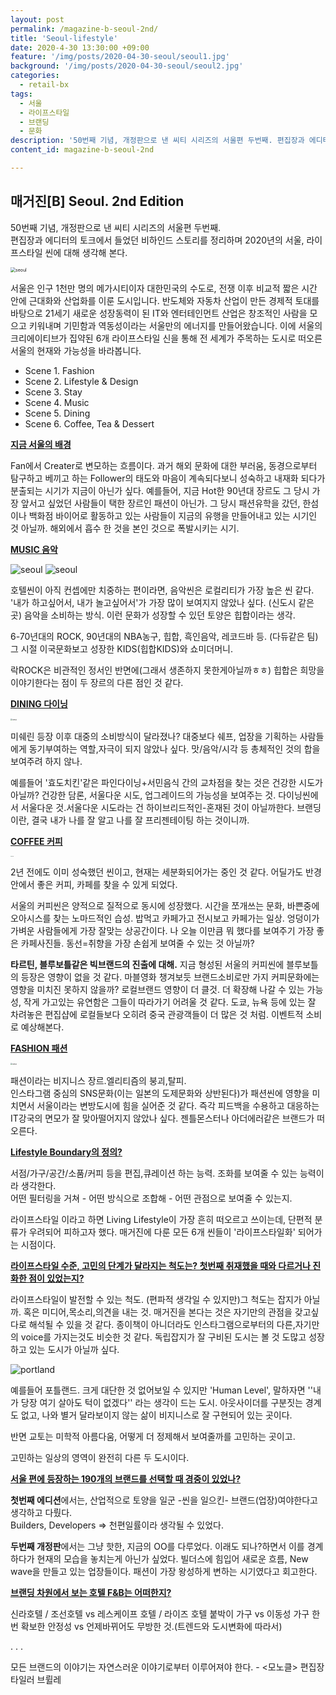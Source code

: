 ```yaml
---
layout: post
permalink: /magazine-b-seoul-2nd/
title: 'Seoul-lifestyle'
date: 2020-4-30 13:30:00 +09:00
feature: '/img/posts/2020-04-30-seoul/seoul1.jpg'
background: '/img/posts/2020-04-30-seoul/seoul2.jpg'
categories:
  - retail-bx
tags:
  - 서울
  - 라이프스타일
  - 브랜딩
  - 문화
description: '50번째 기념, 개정판으로 낸 씨티 시리즈의 서울편 두번째. 편집장과 에디터의 토크에서 들었던 비하인드 스토리를 정리하며 2020년의 서울, 라이프스타일 씬에 대해 생각해 본다.'
content_id: magazine-b-seoul-2nd

---
```


## 매거진[B] Seoul. 2nd Edition

50번째 기념, 개정판으로 낸 씨티 시리즈의 서울편 두번째. <br>편집장과 에디터의 토크에서 들었던 비하인드 스토리를 정리하며 2020년의 서울, 라이프스타일 씬에 대해 생각해 본다.



<img src="../img/posts/2020-04-30-seoul/cover-b.jpg" alt="seoul" style="zoom:50%;" />

서울은 인구 1천만 명의 메가시티이자 대한민국의 수도로, 전쟁 이후 비교적 짧은 시간 안에 근대화와 산업화를 이룬 도시입니다. 반도체와 자동차 산업이 만든 경제적 토대를 바탕으로 21세기 새로운 성장동력이 된 IT와 엔터테인먼트 산업은 창조적인 사람을 모으고 키워내며 기민함과 역동성이라는 서울만의 에너지를 만들어왔습니다. 이에 서울의 크리에이티브가 집약된 6개 라이프스타일 신을 통해 전 세계가 주목하는 도시로 떠오른 서울의 현재와 가능성을 바라봅니다.

- Scene 1. Fashion
- Scene 2. Lifestyle & Design
- Scene 3. Stay
- Scene 4. Music
- Scene 5. Dining
- Scene 6. Coffee, Tea & Dessert



**<u>지금 서울의 배경</u>**

Fan에서 Creater로 변모하는 흐름이다.
과거 해외 문화에 대한 부러움, 동경으로부터 탐구하고 베끼고 하는 Follower의 태도와 마음이 계속되다보니 성숙하고 내재화 되다가 분출되는 시기가 지금이 아닌가 싶다. 예를들어, 지금 Hot한 90년대 장르도 그 당시 가장 앞서고 싶었던 사람들이 택한 장르인 패션이 아닌가. 그 당시 패션유학을 갔던, 한섬이나 백화점 바이어로 활동하고 있는 사람들이 지금의 유행을 만들어내고 있는 시기인 것 아닐까. 해외에서 흡수 한 것을 본인 것으로 폭발시키는 시기.



**<u>MUSIC 음악</u>**

<img src="../img/posts/2020-04-30-seoul/seoul6.png" alt="seoul "/>

<img src="../img/posts/2020-04-30-seoul/seoul6-1.jpg" alt="seoul" />

호텔씬이 아직 컨셉에만 치중하는 편이라면, 음악씬은 로컬리티가 가장 높은 씬 같다.
'내가 하고싶어서, 내가 놀고싶어서'가 가장 많이 보여지지 않았나 싶다. (신도시 같은 곳)
음악을 소비하는 방식. 이런 문화가 성장할 수 있던 토양은 힙합이라는 생각.

6-70년대의 ROCK, 90년대의 NBA농구, 힙합, 흑인음악, 레코드바 등.  (다듀같은 팀)
그 시절 이국문화보고 성장한 KIDS(힙합KIDS)와 쇼미더머니.

락ROCK은 비관적인 정서인 반면에(그래서 생존하지 못한게아닐까ㅎㅎ)
힙합은 희망을 이야기한다는 점이 두 장르의 다른 점인 것 같다.



**<u>DINING 다이닝</u>**

<img src="../img/posts/2020-04-30-seoul/seoul5.jpg" alt="seoul" style="zoom:20%;" />

미쉐린 등장 이후 대중의 소비방식이 달라졌나? 대중보다 쉐프, 업장을 기획하는 사람들에게 동기부여하는 역할,자극이 되지 않았나 싶다. 맛/음악/시각 등 총체적인 것의 합을 보여주려 하지 않나.

예를들어 '효도치킨'같은 파인다이닝+서민음식 간의 교차점을 찾는 것은 건강한 시도가 아닐까?
건강한 담론, 서울다운 시도, 업그레이드의 가능성을 보여주는 것. 다이닝씬에서 서울다운 것.서울다운 시도라는 건 하이브리드적인-혼재된 것이 아닐까한다. 브랜딩이란, 결국 내가 나를 잘 알고 나를 잘 프리젠테이팅 하는 것이니까.



**<u>COFFEE 커피</u>**

<u><img src="../img/posts/2020-04-30-seoul/seoul3.jpg" alt="seoul" style="zoom:10%;" /></u>

2년 전에도 이미 성숙했던 씬이고, 현재는 세분화되어가는 중인 것 같다.
어딜가도 반경 안에서 좋은 커피, 카페를 찾을 수 있게 되었다.

서울의 커피씬은 양적으로 질적으로 동시에 성장했다. 시간을 쪼개쓰는 문화, 바쁜중에 오아시스를 찾는 노마드적인 습성. 밥먹고 카페가고 전시보고 카페가는 일상. 엉덩이가 가벼운 사람들에게 가장 잘맞는 상공간이다.
나 오늘 이만큼 뭐 했다를 보여주기 가장 좋은 카페사진들. 동선=취향을 가장 손쉽게 보여줄 수 있는 것 아닐까?

**타르틴, 블루보틀같은 빅브랜드의 진출에 대해.** 지금 형성된 서울의 커피씬에 블루보틀의 등장은 영향이 없을 것 같다.
마블영화 챙겨보듯 브랜드소비로만 가지 커피문화에는 영향을 미치진 못하지 않을까?
로컬브랜드 영향이 더 클것. 더 확장해 나갈 수 있는 가능성, 작게 가고있는 유연함은 그들이 따라가기 어려울 것 같다.
도쿄, 뉴욕 등에 있는 잘 차려놓은 편집샵에 로컬들보다 오히려 중국 관광객들이 더 많은 것 처럼. 이벤트적 소비로 예상해본다.



**<u>FASHION 패션</u>**

<img src="../img/posts/2020-04-30-seoul/seoul4.jpg" alt="seoul" style="zoom:20%;" />

패션이라는 비지니스 장르.엘리티즘의 붕괴,탈피.<br>인스타그램 중심의 SNS문화(이는 일본의 도제문화와 상반된다)가 패션씬에 영향을 미치면서 서울이라는 변방도시에 힘을 실어준 것 같다. 즉각 피드백을 수용하고 대응하는 IT강국의 면모가 잘 맞아떨어지지 않았나 싶다.
젠틀몬스터나 아더에러같은 브랜드가 떠오른다.



**<u>Lifestyle Boundary의 정의?</u>**

서점/가구/공간/소품/커피 등을 편집,큐레이션 하는 능력. 조화를 보여줄 수 있는 능력이라 생각한다.<br>어떤 필터링을 거쳐 - 어떤 방식으로 조합해 - 어떤 관점으로 보여줄 수 있는지.

라이프스타일 이라고 하면 Living Lifestyle이 가장 흔히 떠오르고 쓰이는데, 단편적 분류가 우려되어 피하고자 했다. 매거진에 다룬 모든 6개 씬들이 '라이프스타일화' 되어가는 시점이다.



**<u>라이프스타일 수준, 고민의 단계가 달라지는 척도는? 첫번째 취재했을 때와 다르거나 진화한 점이 있었는지?</u>**

라이프스타일이 발전할 수 있는 척도. (편파적 생각일 수 있지만)그 척도는 잡지가 아닐까. 혹은 미디어,목소리,의견을 내는 것.
매거진을 본다는 것은 자기만의 관점을 갖고싶다로 해석될 수 있을 것 같다.
종이책이 아니더라도 인스타그램으로부터의 다른,자기만의 voice를 가지는것도 비슷한 것 같다. 독립잡지가 잘 구비된 도시는 볼 것 도많고 성장하고 있는 도시가 아닐까 싶다.

<img src="../img/posts/2020-04-30-seoul/portland.jpg" alt="portland" style="zoom:100%;" />

예를들어 포틀랜드. 크게 대단한 것 없어보일 수 있지만 'Human Level', 말하자면 ''내가 당장 여기 살아도 턱이 없겠다'' 라는 생각이 드는 도시. 아웃사이더를 구분짓는 경계도 없고, 나와 별거 달라보이지 않는 삶이 비지니스로 잘 구현되어 있는 곳이다.

반면 교토는 미학적 아름다움, 어떻게 더 정제해서 보여줄까를 고민하는 곳이고.

고민하는 일상의 영역이 완전히 다른 두 도시이다.



**<u>서울 편에 등장하는 190개의 브랜드를 선택할 때 경중이 있었나?</u>**

**첫번째 에디션**에서는, 산업적으로 토양을 일군 -씬을 일으킨- 브랜드(업장)여야한다고 생각하고 다뤘다.<br>Builders, Developers => 천편일률이라 생각될 수 있었다.

**두번째 개정판**에서는 그냥 핫한, 지금의 OO를 다루었다. 이래도 되나?하면서 이를 경계하다가 현재의 모습을 놓치는게 아닌가 싶었다. 빌더스에 힘입어 새로운 흐름, New wave을 만들고 있는 업장들이다. 패션이 가장 왕성하게 변하는 시기였다고 회고한다.



**<u>브랜딩 차원에서 보는 호텔 F&B는 어떠한지?</u>**

신라호텔 / 조선호텔 vs 레스케이프 호텔 / 라이즈 호텔
붙박이 가구 vs 이동성 가구
한번 확보한 안정성 vs 언제바뀌어도 무방한 것.(트렌드와 도시변화에 따라서)



. . .

모든 브랜드의 이야기는 자연스러운 이야기로부터 이루어져야 한다.  - <모노클> 편집장 타일러 브륄레

